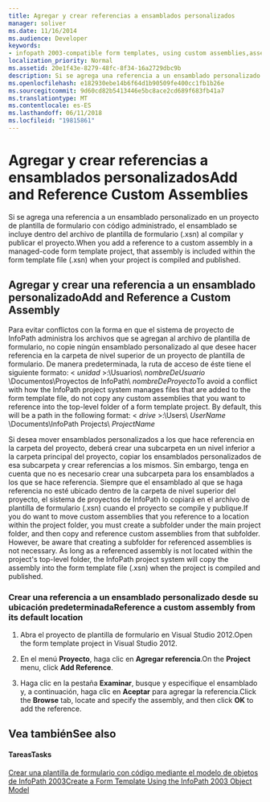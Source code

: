 ```yaml
---
title: Agregar y crear referencias a ensamblados personalizados
manager: soliver
ms.date: 11/16/2014
ms.audience: Developer
keywords:
- infopath 2003-compatible form templates, using custom assemblies,assemblies [InfoPath 2007], adding custom using InfoPath 2003 object model
localization_priority: Normal
ms.assetid: 20e1f43e-8279-48fc-8f34-16a2729dbc9b
description: Si se agrega una referencia a un ensamblado personalizado en un proyecto de plantilla de formulario con código administrado, el ensamblado se incluye dentro del archivo de plantilla de formulario (.xsn) al compilar y publicar el proyecto.
ms.openlocfilehash: e182930ebe14b6f64d1b90509fe400cc1fb1b26e
ms.sourcegitcommit: 9d60cd82b5413446e5bc8ace2cd689f683fb41a7
ms.translationtype: MT
ms.contentlocale: es-ES
ms.lasthandoff: 06/11/2018
ms.locfileid: "19815861"
---
```

# <a name="add-and-reference-custom-assemblies"></a><span data-ttu-id="97750-104">Agregar y crear referencias a ensamblados personalizados</span><span class="sxs-lookup"><span data-stu-id="97750-104">Add and Reference Custom Assemblies</span></span>

<span data-ttu-id="97750-105">Si se agrega una referencia a un ensamblado personalizado en un proyecto de plantilla de formulario con código administrado, el ensamblado se incluye dentro del archivo de plantilla de formulario (.xsn) al compilar y publicar el proyecto.</span><span class="sxs-lookup"><span data-stu-id="97750-105">When you add a reference to a custom assembly in a managed-code form template project, that assembly is included within the form template file (.xsn) when your project is compiled and published.</span></span>
  
## <a name="add-and-reference-a-custom-assembly"></a><span data-ttu-id="97750-106">Agregar y crear una referencia a un ensamblado personalizado</span><span class="sxs-lookup"><span data-stu-id="97750-106">Add and Reference a Custom Assembly</span></span>

<span data-ttu-id="97750-p101">Para evitar conflictos con la forma en que el sistema de proyecto de InfoPath administra los archivos que se agregan al archivo de plantilla de formulario, no copie ningún ensamblado personalizado al que desee hacer referencia en la carpeta de nivel superior de un proyecto de plantilla de formulario. De manera predeterminada, la ruta de acceso de éste tiene el siguiente formato: < *unidad*  >:\Usuarios\  *nombreDeUsuario*  \Documentos\Proyectos de InfoPath\  *nombreDeProyecto*</span><span class="sxs-lookup"><span data-stu-id="97750-p101">To avoid a conflict with how the InfoPath project system manages files that are added to the form template file, do not copy any custom assemblies that you want to reference into the top-level folder of a form template project. By default, this will be a path in the following format: < *drive*  >:\Users\  *UserName*  \Documents\InfoPath Projects\  *ProjectName*</span></span> 
  
<span data-ttu-id="97750-p102">Si desea mover ensamblados personalizados a los que hace referencia en la carpeta del proyecto, deberá crear una subcarpeta en un nivel inferior a la carpeta principal del proyecto, copiar los ensamblados personalizados de esa subcarpeta y crear referencias a los mismos. Sin embargo, tenga en cuenta que no es necesario crear una subcarpeta para los ensamblados a los que se hace referencia. Siempre que el ensamblado al que se haga referencia no esté ubicado dentro de la carpeta de nivel superior del proyecto, el sistema de proyectos de InfoPath lo copiará en el archivo de plantilla de formulario (.xsn) cuando el proyecto se compile y publique.</span><span class="sxs-lookup"><span data-stu-id="97750-p102">If you do want to move custom assemblies that you reference to a location within the project folder, you must create a subfolder under the main project folder, and then copy and reference custom assemblies from that subfolder. However, be aware that creating a subfolder for referenced assemblies is not necessary. As long as a referenced assembly is not located within the project's top-level folder, the InfoPath project system will copy the assembly into the form template file (.xsn) when the project is compiled and published.</span></span>
  
### <a name="reference-a-custom-assembly-from-its-default-location"></a><span data-ttu-id="97750-112">Crear una referencia a un ensamblado personalizado desde su ubicación predeterminada</span><span class="sxs-lookup"><span data-stu-id="97750-112">Reference a custom assembly from its default location</span></span>

1. <span data-ttu-id="97750-113">Abra el proyecto de plantilla de formulario en Visual Studio 2012.</span><span class="sxs-lookup"><span data-stu-id="97750-113">Open the form template project in Visual Studio 2012.</span></span>
    
2. <span data-ttu-id="97750-114">En el menú **Proyecto**, haga clic en **Agregar referencia**.</span><span class="sxs-lookup"><span data-stu-id="97750-114">On the **Project** menu, click **Add Reference**.</span></span>
    
3. <span data-ttu-id="97750-115">Haga clic en la pestaña **Examinar**, busque y especifique el ensamblado y, a continuación, haga clic en **Aceptar** para agregar la referencia.</span><span class="sxs-lookup"><span data-stu-id="97750-115">Click the **Browse** tab, locate and specify the assembly, and then click **OK** to add the reference.</span></span> 
    
## <a name="see-also"></a><span data-ttu-id="97750-116">Vea también</span><span class="sxs-lookup"><span data-stu-id="97750-116">See also</span></span>

#### <a name="tasks"></a><span data-ttu-id="97750-117">Tareas</span><span class="sxs-lookup"><span data-stu-id="97750-117">Tasks</span></span>

[<span data-ttu-id="97750-118">Crear una plantilla de formulario con código mediante el modelo de objetos de InfoPath 2003</span><span class="sxs-lookup"><span data-stu-id="97750-118">Create a Form Template Using the InfoPath 2003 Object Model</span></span>](how-to-create-a-form-template-using-the-infopath-2003-object-model.md)

